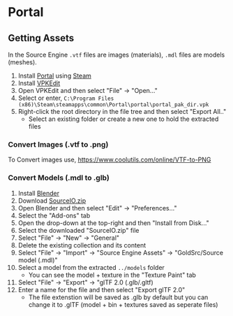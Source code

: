 # Portal

## Getting Assets
In the Source Engine `.vtf` files are images (materials), `.mdl` files are models (meshes).

1. Install [Portal](https://store.steampowered.com/app/400/Portal/) using [Steam](https://store.steampowered.com/about/)
1. Install [VPKEdit](https://github.com/craftablescience/VPKEdit/releases)
1. Open VPKEdit and then select "File" -> "Open..."
1. Select or enter, `C:\Program Files (x86)\Steam\steamapps\common\Portal\portal\portal_pak_dir.vpk`
1. Right-click the root directory in the file tree and then select "Export All.."
    - Select an existing folder or create a new one to hold the extracted files

### Convert Images (.vtf to .png)
To Convert images use, https://www.coolutils.com/online/VTF-to-PNG

### Convert Models (.mdl to .glb)
1. Install [Blender](https://www.blender.org/download/)
1. Download [SourceIO.zip](https://github.com/REDxEYE/SourceIO/releases)
1. Open Blender and then select "Edit" -> "Preferences..."
1. Select the "Add-ons" tab
1. Open the drop-down at the top-right and then "Install from Disk..."
1. Select the downloaded "SourceIO.zip" file
1. Select "File" -> "New" -> "General"
1. Delete the existing collection and its content
1. Select "File" -> "Import" -> "Source Engine Assets" -> "GoldSrc/Source model (.mdl)"
1. Select a model from the extracted `../models` folder
    - You can see the model + texture in the "Texture Paint" tab
1. Select "File" -> "Export" -> "glTF 2.0 (.glb/.gltf)
1. Enter a name for the file and then select "Export glTF 2.0"
    - The file extenstion will be saved as .glb by default but you can change it to .glTF (model + bin + textures saved as seperate files)
